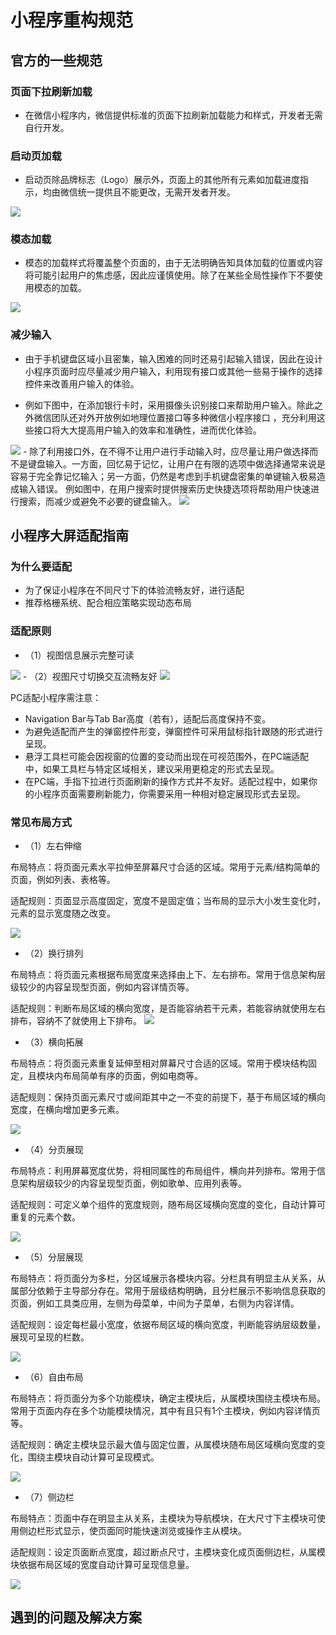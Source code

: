 # 小程序重构规范

## 官方的一些规范

### 页面下拉刷新加载

- 在微信小程序内，微信提供标准的页面下拉刷新加载能力和样式，开发者无需自行开发。

### 启动页加载

- 启动页除品牌标志（Logo）展示外，页面上的其他所有元素如加载进度指示，均由微信统一提供且不能更改，无需开发者开发。
<img src="https://res.wx.qq.com/wxdoc/dist/assets/img/4miniapp.loading.6910c359.png" />

### 模态加载

- 模态的加载样式将覆盖整个页面的，由于无法明确告知具体加载的位置或内容将可能引起用户的焦虑感，因此应谨慎使用。除了在某些全局性操作下不要使用模态的加载。
  
<img src="https://res.wx.qq.com/wxdoc/dist/assets/img/4loading.bd5f542d.png" />

### 减少输入

- 由于手机键盘区域小且密集，输入困难的同时还易引起输入错误，因此在设计小程序页面时应尽量减少用户输入，利用现有接口或其他一些易于操作的选择控件来改善用户输入的体验。

- 例如下图中，在添加银行卡时，采用摄像头识别接口来帮助用户输入。除此之外微信团队还对外开放例如地理位置接口等多种微信小程序接口 ，充分利用这些接口将大大提高用户输入的效率和准确性，进而优化体验。
<img src="https://res.wx.qq.com/wxdoc/dist/assets/img/7less-input.3448dc95.png" />
- 除了利用接口外，在不得不让用户进行手动输入时，应尽量让用户做选择而不是键盘输入。一方面，回忆易于记忆，让用户在有限的选项中做选择通常来说是容易于完全靠记忆输入；另一方面，仍然是考虑到手机键盘密集的单键输入极易造成输入错误。 例如图中，在用户搜索时提供搜索历史快捷选项将帮助用户快速进行搜索，而减少或避免不必要的键盘输入。

<img src="https://res.wx.qq.com/wxdoc/dist/assets/img/7less-input2.33592ea4.png" />

## 小程序大屏适配指南

### 为什么要适配

- 为了保证小程序在不同尺寸下的体验流畅友好，进行适配
- 推荐格栅系统、配合相应策略实现动态布局

### 适配原则

- （1）视图信息展示完整可读
<img src="https://res.wx.qq.com/wxdoc/dist/assets/img/adapt5.faefacf6.png" />
- （2）视图尺寸切换交互流畅友好
<img src="https://res.wx.qq.com/wxdoc/dist/assets/img/adapt6.80b82a9a.png" />

PC适配小程序需注意：

- Navigation Bar与Tab Bar高度（若有），适配后高度保持不变。
- 为避免适配而产生的弹窗控件形变，弹窗控件可采用鼠标指针跟随的形式进行呈现。
- 悬浮工具栏可能会因视窗的位置的变动而出现在可视范围外，在PC端适配中，如果工具栏与特定区域相关，建议采用更稳定的形式去呈现。
- 在PC端，手指下拉进行页面刷新的操作方式并不友好。适配过程中，如果你的小程序页面需要刷新能力，你需要采用一种相对稳定展现形式去呈现。

### 常见布局方式

- （1）左右伸缩

布局特点：将页面元素水平拉伸至屏幕尺寸合适的区域。常用于元素/结构简单的页面，例如列表、表格等。

适配规则：页面显示高度固定，宽度不是固定值；当布局的显示大小发生变化时，元素的显示宽度随之改变。

<img src="https://res.wx.qq.com/wxdoc/dist/assets/img/adapt7.3f2dfd56.png" />

- （2）换行排列

布局特点：将页面元素根据布局宽度来选择由上下、左右排布。常用于信息架构层级较少的内容呈现型页面，例如内容详情页等。

适配规则：判断布局区域的横向宽度，是否能容纳若干元素，若能容纳就使用左右排布，容纳不了就使用上下排布。
<img src="https://res.wx.qq.com/wxdoc/dist/assets/img/adapt8.4fbacfd2.png" />

- （3）横向拓展

布局特点：将页面元素重复延伸至相对屏幕尺寸合适的区域。常用于模块结构固定，且模块内布局简单有序的页面，例如电商等。

适配规则：保持页面元素尺寸或间距其中之一不变的前提下，基于布局区域的横向宽度，在横向增加更多元素。

<img src="https://res.wx.qq.com/wxdoc/dist/assets/img/adapt9.5933894b.png" />

- （4）分页展现

布局特点：利用屏幕宽度优势，将相同属性的布局组件，横向并列排布。常用于信息架构层级较少的内容呈现型页面，例如歌单、应用列表等。

适配规则：可定义单个组件的宽度规则，随布局区域横向宽度的变化，自动计算可重复的元素个数。

<img src="https://res.wx.qq.com/wxdoc/dist/assets/img/adapt10.c6802730.png" />

- （5）分层展现

布局特点：将页面分为多栏，分区域展示各模块内容。分栏具有明显主从关系，从属部分依赖于主导部分存在。常用于层级结构明确，且分栏展示不影响信息获取的页面，例如工具类应用，左侧为母菜单，中间为子菜单，右侧为内容详情。

适配规则：设定每栏最小宽度，依据布局区域的横向宽度，判断能容纳层级数量，展现可呈现的栏数。

<img src="https://res.wx.qq.com/wxdoc/dist/assets/img/adapt11.3bd8a053.png" />

- （6）自由布局

布局特点：将页面分为多个功能模块，确定主模块后，从属模块围绕主模块布局。常用于页面内存在多个功能模块情况，其中有且只有1个主模块，例如内容详情页等。

适配规则：确定主模块显示最大值与固定位置，从属模块随布局区域横向宽度的变化，围绕主模块自动计算可呈现模式。

<img src="https://res.wx.qq.com/wxdoc/dist/assets/img/adapt12.ce6ae0ed.png" />

- （7）侧边栏

布局特点：页面中存在明显主从关系，主模块为导航模块，在大尺寸下主模块可使用侧边栏形式显示，使页面同时能快速浏览或操作主从模块。

适配规则：设定页面断点宽度，超过断点尺寸，主模块变化成页面侧边栏，从属模块依据布局区域的宽度自动计算可呈现信息量。

<img src="https://res.wx.qq.com/wxdoc/dist/assets/img/adapt13.2177971b.png" />

## 遇到的问题及解决方案
